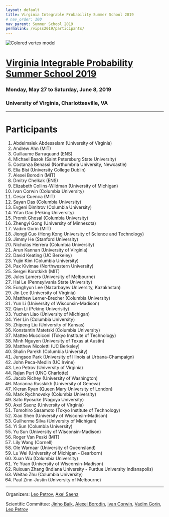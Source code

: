 ```yaml
---
layout: default
title: Virginia Integrable Probability Summer School 2019
# nav_order: 100
nav_parent: Summer School 2019
permalink: /vipss2019/participants/
---
```


<img class="mb-4" src="{{site.url}}/img/color-vertex.jpg" style="max-width:100%" alt="Colored vertex model">

# <a href="{{site.url}}/vipss2019/">Virginia Integrable Probability Summer School 2019</a>

### Monday, May 27 to Saturday, June 8, 2019

### University of Virginia, Charlottesville, VA

---

<h1 class="mb-3">Participants</h1>

1.  Abdelmalek Abdesselam (University of Virginia)
1.  Andrew	Ahn	(MIT)
1.  Guillaume	Barraquand (ENS)
1.  Michael	Basok	(Saint Petersburg State University)
1.  Costanza	Benassi	(Northumbria University, Newcastle)
1.  Elia	Bisi	(University College Dublin)
1.  Alexei Borodin (MIT)
1.  Dmitry	Chelkak	(ENS)
1.  Elizabeth	Collins-Wildman	(University of Michigan)
1.  Ivan Corwin (Columbia University)
1.  Cesar	Cuenca	(MIT)
1.  Sayan	Das	(Columbia University)
1.  Evgeni	Dimitrov	(Columbia University)
1.  Yifan	Gao	(Peking University)
1.  Promit	Ghosal	(Columbia University)
1.  Zhengyi	Gong	(University of Minnesota)
1.  Vadim Gorin (MIT)
1.  Jiongji	Guo	(Hong Kong University of Science and Technology)
1.  Jimmy	He	(Stanford University)
1.  Nicholas	Herrera	(Columbia University)
1.  Arun	Kannan	(University of Virginia)
1.  David	Keating	(UC Berkeley)
1.  Yujin	Kim	(Columbia University)
1.  Pax	Kivimae	(Northwestern University)
1.  Sergei	Korotkikh	(MIT)
1.  Jules	Lamers	(University of Melbourne)
1.  Hai	Le	(Pennsylvania State University)
1.  Eunghyun	Lee	(Nazarbayev University, Kazakhstan)
1.  Jin	Lee	(University of Virginia)
1.  Matthew	Lerner-Brecher	(Columbia University)
1.  Yun	Li (University of Wisconsin-Madison)
1.  Qian	Li	(Peking Univerisity)
1.  Yuchen	Liao	(University of Michigan)
1.  Yier	Lin	(Columbia University)
1.  Zhipeng	Liu	(University of Kansas)
1.  Konstantin	Matetski	(Columbia University)
1.  Matteo	Mucciconi	(Tokyo Institute of Technology)
1.  Minh	Nguyen	(University of Texas at Austin)
1.  Matthew	Nicoletti	(UC Berkeley)
1.  Shalin	Parekh	(Columbia University)
1.  Jungsoo	Park (University of Illinois at Urbana-Champaign)
1.  John	Peca-Medlin	(UC Irvine)
1.  Leo	Petrov	(University of Virginia)
1.  Rajan	Puri	(UNC Charlotte)
1.  Jacob	Richey	(University of Washington)
1.  Marianna	Russkikh	(University of Geneva)
1.  Kieran	Ryan	(Queen Mary University of London)
1.  Mark	Rychnovsky	(Columbia University)
1.  Sato	Ryosuke	(Nagoya University)
1.  Axel	Saenz	(University of Virginia)
1.  Tomohiro	Sasamoto	(Tokyo Institute of Technology)
1.  Xiao	Shen	(University of Wisconsin-Madison)
1.  Guilherme	Silva	(University of Michigan)
1.  Yi	Sun	(Columbia University)
1.  Yu	Sun	(University of Wisconsin-Madison)
1.  Roger	Van Peski	(MIT)
1.  Lily	Wang	(Cornell)
1.  Ole	Warnaar	 (University of Queensland)
1.  Lu	Wei	(University of Michigan - Dearborn)
1.  Xuan	Wu	(Columbia University)
1.  Ye	Yuan	(University of Wisconsin-Madison)
1.  Ruixuan	Zhang	(Indiana University - Purdue University Indianapolis)
1.  Weitao	Zhu	(Columbia University)
1.  Paul	Zinn-Justin	(University of Melbourne)

























---

Organizers: <a href="mailto:lenia.petrov@gmail.com"><i class="fa fa-envelope" aria-hidden="true"></i> Leo Petrov</a>,
<a href="mailto:ais6a@virginia.edu"><i class="fa fa-envelope" aria-hidden="true"></i> Axel Saenz</a>

Scientific Committee: <a href="http://www.math.lsa.umich.edu/~baik/Welcome.html">Jinho Baik</a>, <a href="http://math.mit.edu/directory/profile.php?pid=1222/">Alexei Borodin</a>, <a href="http://www.math.columbia.edu/~corwin/">Ivan Corwin</a>, <a href="https://www.mccme.ru/~vadicgor/">Vadim Gorin</a>, <a href="https://lpetrov.cc">Leo Petrov</a>

<br>
<br>




